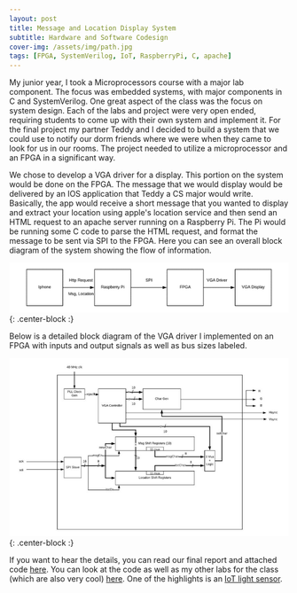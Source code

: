 ```yaml
---
layout: post
title: Message and Location Display System
subtitle: Hardware and Software Codesign
cover-img: /assets/img/path.jpg
tags: [FPGA, SystemVerilog, IoT, RaspberryPi, C, apache]
---
```


My junior year, I took a Microprocessors course with a major lab component. The focus was embedded systems, with major components in C and SystemVerilog. One great aspect of the class was the focus on system design. Each of the labs and project were very open ended, requiring students to come up with their own system and implement it. For the final project my partner Teddy and I decided to build a system that we could use to notify our dorm friends where we were when they came to look for us in our rooms. The project needed to utilize a microprocessor and an FPGA in a significant way. 

We chose to develop a VGA driver for a display. This portion on the system would be done on the FPGA. The message that we would display would be delivered by an IOS application that Teddy a CS major would write. Basically, the app would receive a short message that you wanted to display and extract your location using apple's location service and then send an HTML request to an apache server running on a Raspberry Pi. The Pi would be running some C code to parse the HTML request, and format the message to be sent via SPI to the FPGA. Here you can see an overall block diagram of the system showing the flow of information.

![block_vga](/assets/img/blockdiagram_vga.png){: .center-block :}

Below is a detailed block diagram of the VGA driver I implemented on an FPGA with inputs and output signals as well as bus sizes labeled.

![block_fpga](/assets/img/blockdiagram_fpga.jpg){: .center-block :}

If you want to hear the details, you can read our final report and attached code [here](https://github.com/peterjohnsonhmc/E155/blob/master/E155Final_PJTD/Final%20Project%20Report.pdf).
You can look at the code as well as my other labs for the class (which are also very cool) [here](https://github.com/peterjohnsonhmc/E155).
One of the highlights is an [IoT light sensor](https://github.com/peterjohnsonhmc/E155/tree/master/lab6_PJ). 